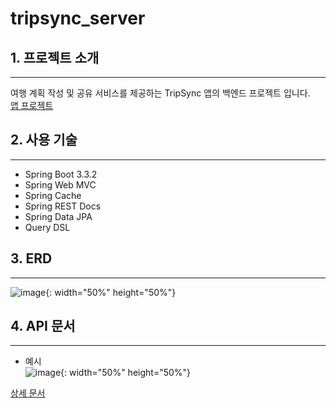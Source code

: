 # tripsync_server

## 1. 프로젝트 소개
---
여행 계획 작성 및 공유 서비스를 제공하는 TripSync 앱의 백엔드 프로젝트 입니다. <br>
[앱 프로젝트](https://github.com/NBCAndroid15/TripSync)

## 2. 사용 기술
---
- Spring Boot 3.3.2
- Spring Web MVC
- Spring Cache
- Spring REST Docs
- Spring Data JPA
- Query DSL

## 3. ERD
---
![image](https://github.com/kt2790/tripsync_server/assets/138543028/81d23fd9-9c43-4ac2-b513-012f6f299256){: width="50%" height="50%"}

## 4. API 문서
---
- 예시<br>
![image](https://github.com/kt2790/tripsync_server/assets/138543028/f93220ca-d0fe-42c9-9643-8cd68fffd0d0){: width="50%" height="50%"}

[상세 문서](https://kt2790.github.io/tripsync_api/)

